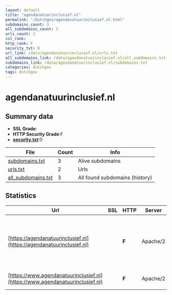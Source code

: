 ```yaml
---
layout: default
title: "agendanatuurinclusief.nl"
permalink: "/dutchgov/agendanatuurinclusief.nl.html"
subdomains_count: 3
all_subdomains_count: 3
urls_count: 2
ssl_rank: 
http_rank: F
security_txt: 0
url_link: /data/agendanatuurinclusief.nl/urls.txt
all_subdomains_link: /data/agendanatuurinclusief.nl/all_subdomains.txt
subdomains_link: /data/agendanatuurinclusief.nl/subdomains.txt
categories: dutchgov
tags: dutchgov
---
```



# agendanatuurinclusief.nl
## Summary data


 - **SSL Grade**:
 - **HTTP Security Grade**:F
 - **[security.txt](https://www.digitaleoverheid.nl/nieuws/standaard-security-txt-nu-verplicht-voor-overheid/)**:0


| File       | Count | Info |
|------------|-------|------|
|[subdomains.txt](/DutchGovScope/data/agendanatuurinclusief.nl/subdomains.txt)|3|Alive subdomains|
|[urls.txt](/DutchGovScope/data/agendanatuurinclusief.nl/urls.txt)|2|Urls|
|[all_subdomains.txt](/DutchGovScope/data/agendanatuurinclusief.nl/all_subdomains.txt)|3|All found subdomains (history)|


## Statistics


| Url | SSL | HTTP | Server | Cookie | HSTS | CORS | CTO | CSP | XFO | XXP | RP |FP| Tech |Title |
|--------|-------|-------|------|------|------|------|------|------|------|------|------|------|------|------|
|[https://agendanatuurinclusief.nl](https://agendanatuurinclusief.nl)| | **F**|Apache/2| | | | | | | | :white_check_mark: | |Apache HTTP Server:2 Elementor:3.19.0 MySQL PHP:8.1.26 WordPress:6.4.3 Yoast SEO:21.9.1|Home - Agenda na...|
|[https://www.agendanatuurinclusief.nl](https://www.agendanatuurinclusief.nl)| | **F**|Apache/2| | | | | | | | :white_check_mark: | |Apache HTTP Server:2 PHP:8.1.26||

